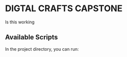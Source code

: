 # DIGTAL CRAFTS CAPSTONE

Is this working

## Available Scripts

In the project directory, you can run:


